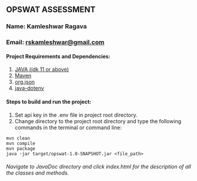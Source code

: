 ## OPSWAT ASSESSMENT

### Name: Kamleshwar Ragava
### Email: rskamleshwar@gmail.com
#### Project Requirements and Dependencies:

1. [JAVA (jdk 11 or above)](https://www.oracle.com/java/technologies/javase-jdk11-downloads.html)
2. [Maven](https://maven.apache.org/download.cgi)
3. [org.json](https://mvnrepository.com/artifact/org.json/json/20140107)
4. [java-dotenv](https://github.com/cdimascio/java-dotenv)

#### Steps to build and run the project:
1. Set api key in the .env file in project root directory.
2. Change directory to the project root directory and type the following commands in the terminal or command line:
```
mvn clean
mvn compile
mvn package
java -jar target/opswat-1.0-SNAPSHOT.jar <file_path>
```

###### Navigate to JavaDoc directory and click index.html for the description of all the classes and methods.


